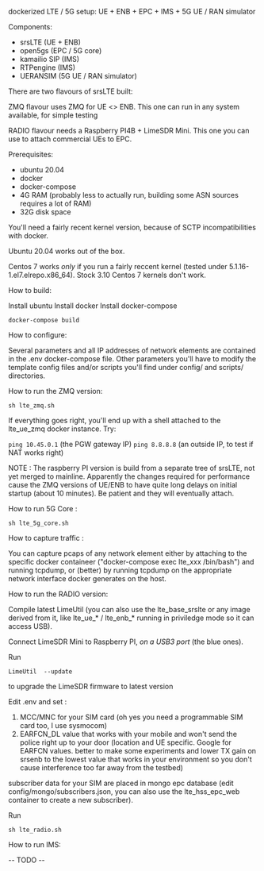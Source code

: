
dockerized LTE / 5G setup: UE + ENB + EPC + IMS + 5G UE / RAN simulator

 
Components:
 * srsLTE (UE + ENB)
 * open5gs (EPC / 5G core)
 * kamailio SIP (IMS)
 * RTPengine (IMS)
 * UERANSIM (5G UE / RAN simulator) 


There are two flavours of srsLTE built:


ZMQ flavour uses ZMQ for UE <> ENB. This one can run in any system
available, for simple testing


RADIO flavour needs a Raspberry PI4B + LimeSDR Mini. This one you can
use to attach commercial UEs to EPC.  



Prerequisites:
 * ubuntu 20.04
 * docker
 * docker-compose
 * 4G RAM (probably less to actually run, building some ASN sources requires a lot of RAM)
 * 32G disk space


You'll need a fairly recent kernel version, because of SCTP
incompatibilities with docker. 

Ubuntu 20.04 works out of the box.

Centos 7 works *only* if you run a fairly reccent kernel (tested under
5.1.16-1.el7.elrepo.x86_64). Stock 3.10 Centos 7 kernels don't work. 


How to build: 

Install ubuntu
Install docker
Install docker-compose


```
docker-compose build
```

How to configure:

Several parameters and all IP addresses of network elements are contained in
the .env docker-compose file. Other parameters you'll have to modify the
template config files and/or scripts you'll find under config/ and scripts/
directories. 


How to run the ZMQ version: 

```
sh lte_zmq.sh
```

If everything goes right, you'll end up with a shell attached to the
lte_ue_zmq docker instance. Try: 

```ping 10.45.0.1``` (the PGW gateway IP) 
```ping 8.8.8.8``` (an outside IP, to test if NAT works right) 

NOTE : The raspberry PI version is build from a separate tree of srsLTE, not
yet merged to mainline. Apparently the changes required for performance
cause the ZMQ versions of UE/ENB to have quite long delays on initial
startup (about 10 minutes). Be patient and they will eventually attach.


How to run 5G Core : 

```
sh lte_5g_core.sh
```


How to capture traffic : 

You can capture pcaps of any network element either by attaching to the
specific docker containeer ("docker-compose exec lte_xxx /bin/bash") and
running tcpdump, or (better) by running tcpdump on the appropriate network
interface docker generates on the host.


How to run the RADIO version: 

Compile latest LimeUtil (you can also use the lte_base_srslte or any image
derived from it, like lte_ue_* / lte_enb_* running in priviledge mode so it
can access USB).

Connect LimeSDR Mini to Raspberry PI, *on a USB3 port* (the blue ones).

Run

```LimeUtil  --update```

to upgrade the LimeSDR firmware to latest version 

Edit .env and set : 

1) MCC/MNC for your SIM card (oh yes you need a programmable SIM card too, I use sysmocom) 
2) EARFCN_DL value that works with your mobile and won't send the police right up to your door
(location and UE specific. Google for EARFCN values. better to make some experiments and lower 
TX gain on srsenb to the lowest value that works in your environment so you don't cause 
interference too far away from the testbed)

subscriber data for your SIM are placed in mongo epc database (edit config/mongo/subscribers.json, 
you can also use the lte_hss_epc_web container to create a new subscriber). 

Run

```
sh lte_radio.sh
```


How to run IMS: 

-- TODO --
